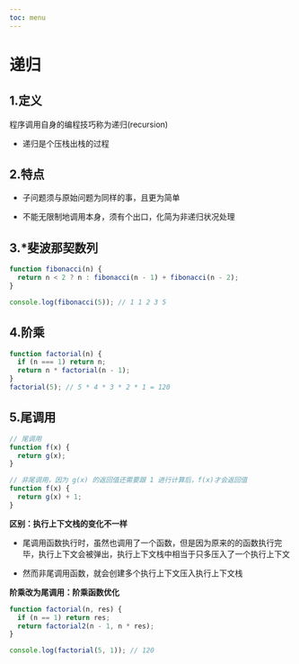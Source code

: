 ```yaml
---
toc: menu
---
```


# 递归

## 1.定义

程序调用自身的编程技巧称为递归(recursion)

- 递归是个压栈出栈的过程

## 2.特点

- 子问题须与原始问题为同样的事，且更为简单

- 不能无限制地调用本身，须有个出口，化简为非递归状况处理

## 3.\*斐波那契数列

```js
function fibonacci(n) {
  return n < 2 ? n : fibonacci(n - 1) + fibonacci(n - 2);
}

console.log(fibonacci(5)); // 1 1 2 3 5
```

## 4.阶乘

```js
function factorial(n) {
  if (n === 1) return n;
  return n * factorial(n - 1);
}
factorial(5); // 5 * 4 * 3 * 2 * 1 = 120
```

## 5.尾调用

```js
// 尾调用
function f(x) {
  return g(x);
}

// 非尾调用，因为 g(x) 的返回值还需要跟 1 进行计算后，f(x)才会返回值
function f(x) {
  return g(x) + 1;
}
```

**区别：执行上下文栈的变化不一样**

- 尾调用函数执行时，虽然也调用了一个函数，但是因为原来的的函数执行完毕，执行上下文会被弹出，执行上下文栈中相当于只多压入了一个执行上下文

- 然而非尾调用函数，就会创建多个执行上下文压入执行上下文栈

**阶乘改为尾调用：阶乘函数优化**

```js
function factorial(n, res) {
  if (n == 1) return res;
  return factorial2(n - 1, n * res);
}

console.log(factorial(5, 1)); // 120
```
